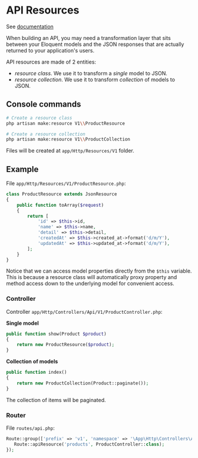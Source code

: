 # API Resources

See [documentation](https://laravel.com/docs/master/eloquent-resources)

When building an API, you may need a transformation layer that sits between your 
Eloquent models and the JSON responses that are actually returned to your application's users.

API resources are made of 2 entities: 

- *resource class*. We use it to transform a *single* model to JSON.
- *resource collection*. We use it to transform *collection* of models to JSON.

## Console commands

```bash
# Create a resource class
php artisan make:resource V1\\ProductResource

# Create a resource collection
php artisan make:resource V1\\ProductCollection
```
Files will be created at `app/Http/Resources/V1` folder.

## Example

File `app/Http/Resources/V1/ProductResource.php`:

```php
class ProductResource extends JsonResource
{
    public function toArray($request)
    {
        return [
            'id' => $this->id,
            'name' => $this->name,
            'detail' => $this->detail,
            'createdAt' => $this->created_at->format('d/m/Y'),
            'updatedAt' => $this->updated_at->format('d/m/Y'),
        ];
    }
}
```

Notice that we can access model properties directly from the `$this` variable. 
This is because a resource class will automatically 
proxy property and method access down to the underlying model for convenient access.

### Controller

Controller `app/Http/Controllers/Api/V1/ProductController.php`:

**Single model**

```php
public function show(Product $product)
{
    return new ProductResource($product);
}
```

**Collection of models**

```php
public function index()
{
    return new ProductCollection(Product::paginate());
}
```

The collection of items will be paginated.

### Router

File `routes/api.php`:

```php
Route::group(['prefix' => 'v1', 'namespace' => '\App\Http\Controllers\Api\V1'], function() {
   Route::apiResource('products', ProductController::class);
});
```
